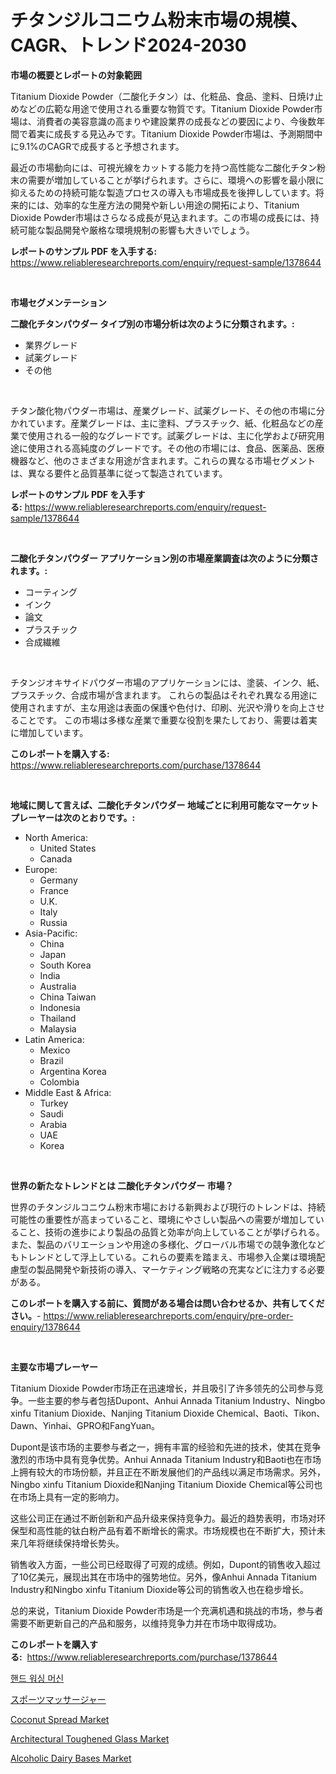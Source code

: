 <p><h1>チタンジルコニウム粉末市場の規模、CAGR、トレンド2024-2030</h1></p><p><strong>市場の概要とレポートの対象範囲</strong></p>
<p><p>Titanium Dioxide Powder（二酸化チタン）は、化粧品、食品、塗料、日焼け止めなどの広範な用途で使用される重要な物質です。Titanium Dioxide Powder市場は、消費者の美容意識の高まりや建設業界の成長などの要因により、今後数年間で着実に成長する見込みです。Titanium Dioxide Powder市場は、予測期間中に9.1%のCAGRで成長すると予想されます。</p><p>最近の市場動向には、可視光線をカットする能力を持つ高性能な二酸化チタン粉末の需要が増加していることが挙げられます。さらに、環境への影響を最小限に抑えるための持続可能な製造プロセスの導入も市場成長を後押ししています。将来的には、効率的な生産方法の開発や新しい用途の開拓により、Titanium Dioxide Powder市場はさらなる成長が見込まれます。この市場の成長には、持続可能な製品開発や厳格な環境規制の影響も大きいでしょう。</p></p>
<p><strong>レポートのサンプル PDF を入手する:</strong> <a href="https://www.reliableresearchreports.com/enquiry/request-sample/1378644">https://www.reliableresearchreports.com/enquiry/request-sample/1378644</a></p>
<p>&nbsp;</p>
<p><strong>市場セグメンテーション</strong></p>
<p><strong>二酸化チタンパウダー タイプ別の市場分析は次のように分類されます。:</strong></p>
<p><ul><li>業界グレード</li><li>試薬グレード</li><li>その他</li></ul></p>
<p>&nbsp;</p>
<p><p>チタン酸化物パウダー市場は、産業グレード、試薬グレード、その他の市場に分かれています。産業グレードは、主に塗料、プラスチック、紙、化粧品などの産業で使用される一般的なグレードです。試薬グレードは、主に化学および研究用途に使用される高純度のグレードです。その他の市場には、食品、医薬品、医療機器など、他のさまざまな用途が含まれます。これらの異なる市場セグメントは、異なる要件と品質基準に従って製造されています。</p></p>
<p><strong>レポートのサンプル PDF を入手する:</strong>&nbsp;<a href="https://www.reliableresearchreports.com/enquiry/request-sample/1378644">https://www.reliableresearchreports.com/enquiry/request-sample/1378644</a></p>
<p>&nbsp;</p>
<p><strong> 二酸化チタンパウダー アプリケーション別の市場産業調査は次のように分類されます。:</strong></p>
<p><ul><li>コーティング</li><li>インク</li><li>論文</li><li>プラスチック</li><li>合成繊維</li></ul></p>
<p>&nbsp;</p>
<p><p>チタンジオキサイドパウダー市場のアプリケーションには、塗装、インク、紙、プラスチック、合成市場が含まれます。 これらの製品はそれぞれ異なる用途に使用されますが、主な用途は表面の保護や色付け、印刷、光沢や滑りを向上させることです。 この市場は多様な産業で重要な役割を果たしており、需要は着実に増加しています。</p></p>
<p><strong>このレポートを購入する:</strong>&nbsp; <a href="https://www.reliableresearchreports.com/purchase/1378644">https://www.reliableresearchreports.com/purchase/1378644</a></p>
<p>&nbsp;</p>
<p><strong>地域に関して言えば、二酸化チタンパウダー 地域ごとに利用可能なマーケットプレーヤーは次のとおりです。:</strong></p>
<p><ul>
    <li>
        North America:
        <ul>
            <li>United States</li>
            <li>Canada</li>
        </ul>
    </li>
    <li>
        Europe:
        <ul>
            <li>Germany</li>
            <li>France</li>
            <li>U.K.</li>
            <li>Italy</li>
            <li>Russia</li>
        </ul>
    </li>
    <li>
        Asia-Pacific:
        <ul>
            <li>China</li>
            <li>Japan</li>
            <li>South Korea</li>
            <li>India</li>
            <li>Australia</li>
            <li>China Taiwan</li>
            <li>Indonesia</li>
            <li>Thailand</li>
            <li>Malaysia</li>
        </ul>
    </li>
    <li>
        Latin America:
        <ul>
            <li>Mexico</li>
            <li>Brazil</li>
            <li>Argentina Korea</li>
            <li>Colombia</li>
        </ul>
    </li>
    <li>
        Middle East & Africa:
        <ul>
            <li>Turkey</li>
            <li>Saudi</li>
            <li>Arabia</li>
            <li>UAE</li>
            <li>Korea</li>
        </ul>
    </li>
    </ul></p>
<p>&nbsp;</p>
<p><strong>世界の新たなトレンドとは 二酸化チタンパウダー 市場？</strong></p>
<p><p>世界のチタンジルコニウム粉末市場における新興および現行のトレンドは、持続可能性の重要性が高まっていること、環境にやさしい製品への需要が増加していること、技術の進歩により製品の品質と効率が向上していることが挙げられる。また、製品のバリエーションや用途の多様化、グローバル市場での競争激化などもトレンドとして浮上している。これらの要素を踏まえ、市場参入企業は環境配慮型の製品開発や新技術の導入、マーケティング戦略の充実などに注力する必要がある。</p></p>
<p><strong>このレポートを購入する前に、質問がある場合は問い合わせるか、共有してください。</strong>- <a href="https://www.reliableresearchreports.com/enquiry/pre-order-enquiry/1378644">https://www.reliableresearchreports.com/enquiry/pre-order-enquiry/1378644</a></p>
<p>&nbsp;</p>
<p><strong>主要な市場プレーヤー</strong></p>
<p><p>Titanium Dioxide Powder市场正在迅速增长，并且吸引了许多领先的公司参与竞争。一些主要的参与者包括Dupont、Anhui Annada Titanium Industry、Ningbo xinfu Titanium Dioxide、Nanjing Titanium Dioxide Chemical、Baoti、Tikon、Dawn、Yinhai、GPRO和FangYuan。</p><p>Dupont是该市场的主要参与者之一，拥有丰富的经验和先进的技术，使其在竞争激烈的市场中具有竞争优势。Anhui Annada Titanium Industry和Baoti也在市场上拥有较大的市场份额，并且正在不断发展他们的产品线以满足市场需求。另外，Ningbo xinfu Titanium Dioxide和Nanjing Titanium Dioxide Chemical等公司也在市场上具有一定的影响力。</p><p>这些公司正在通过不断创新和产品升级来保持竞争力。最近的趋势表明，市场对环保型和高性能的钛白粉产品有着不断增长的需求。市场规模也在不断扩大，预计未来几年将继续保持增长势头。</p><p>销售收入方面，一些公司已经取得了可观的成绩。例如，Dupont的销售收入超过了10亿美元，展现出其在市场中的强势地位。另外，像Anhui Annada Titanium Industry和Ningbo xinfu Titanium Dioxide等公司的销售收入也在稳步增长。</p><p>总的来说，Titanium Dioxide Powder市场是一个充满机遇和挑战的市场，参与者需要不断更新自己的产品和服务，以维持竞争力并在市场中取得成功。</p></p>
<p><strong>このレポートを購入する:</strong>&nbsp;&nbsp;<a href="https://www.reliableresearchreports.com/purchase/1378644">https://www.reliableresearchreports.com/purchase/1378644</a></p>
<p><p><a href="https://github.com/vs10l4sfg5c/Market-Research-Report-List-1/blob/main/7934964371.md">핸드 워싱 머신</a></p><p><a href="https://github.com/zekaoe592392/Market-Research-Report-List-1/blob/main/4062804678.md">スポーツマッサージャー</a></p><p><a href="https://view.publitas.com/reportprime-1/coconut-spread-market-share-market-new-trends-analysis-report-by-type-by-application-by-end-use-by-region-and-segment-forecasts-2024-2031/">Coconut Spread Market</a></p><p><a href="https://github.com/Krish2023na/Market-Research-Report-List-3/blob/main/architectural-toughened-glass-market.md">Architectural Toughened Glass Market</a></p><p><a href="https://issuu.com/reportprime-2/docs/alcoholic-dairy-bases-market-size-2030.pptx">Alcoholic Dairy Bases Market</a></p></p>